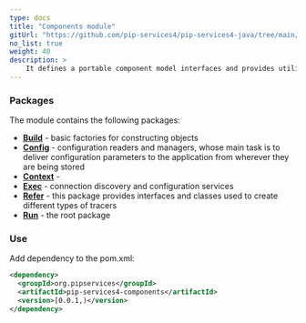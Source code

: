 ```yaml
---
type: docs
title: "Components module"
gitUrl: "https://github.com/pip-services4/pip-services4-java/tree/main/pip-services4-components-java"
no_list: true
weight: 40
description: > 
    It defines a portable component model interfaces and provides utility classes to handle component lifecycle.
---
```



### Packages

The module contains the following packages:

* [**Build**](build) - basic factories for constructing objects
* [**Config**](config) - configuration readers and managers, whose main task is to deliver configuration parameters to the application from wherever they are being stored
* [**Context**](context) - 
* [**Exec**](exec) - connection discovery and configuration services
* [**Refer**](refer) - this package provides interfaces and classes used to create different types of tracers
* [**Run**](run) - the root package



### Use
Add dependency to the pom.xml:
```xml
<dependency>
  <groupId>org.pipservices</groupId>
  <artifactId>pip-services4-components</artifactId>
  <version>[0.0.1,)</version>
</dependency>
```
